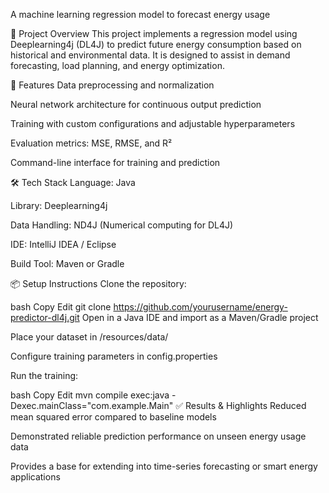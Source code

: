 A machine learning regression model to forecast energy usage

🚀 Project Overview
This project implements a regression model using Deeplearning4j (DL4J) to predict future energy consumption based on historical and environmental data. It is designed to assist in demand forecasting, load planning, and energy optimization.

🔧 Features
Data preprocessing and normalization

Neural network architecture for continuous output prediction

Training with custom configurations and adjustable hyperparameters

Evaluation metrics: MSE, RMSE, and R²

Command-line interface for training and prediction

🛠️ Tech Stack
Language: Java

Library: Deeplearning4j

Data Handling: ND4J (Numerical computing for DL4J)

IDE: IntelliJ IDEA / Eclipse

Build Tool: Maven or Gradle

📦 Setup Instructions
Clone the repository:

bash
Copy
Edit
git clone https://github.com/yourusername/energy-predictor-dl4j.git
Open in a Java IDE and import as a Maven/Gradle project

Place your dataset in /resources/data/

Configure training parameters in config.properties

Run the training:

bash
Copy
Edit
mvn compile exec:java -Dexec.mainClass="com.example.Main"
✅ Results & Highlights
Reduced mean squared error compared to baseline models

Demonstrated reliable prediction performance on unseen energy usage data

Provides a base for extending into time-series forecasting or smart energy applications
